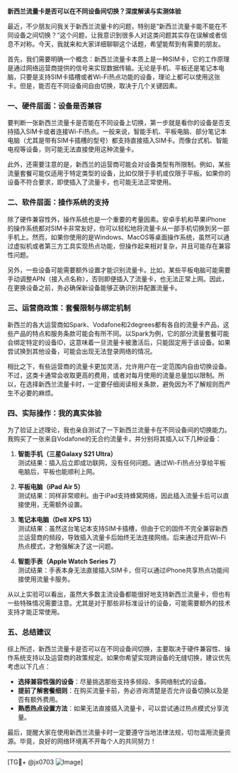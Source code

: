 **新西兰流量卡是否可以在不同设备间切换？深度解读与实测体验**

最近，不少朋友问我关于新西兰流量卡的问题，特别是“新西兰流量卡能不能在不同设备之间切换？”这个问题，让我意识到很多人对这类问题其实存在误解或者信息不对称。今天，我就来和大家详细聊聊这个话题，希望能帮到有需要的朋友。

首先，我们需要明确一个概念：新西兰流量卡本质上是一种SIM卡，它的工作原理是通过网络运营商提供的信号来实现数据传输。无论是手机、平板还是笔记本电脑，只要是支持SIM卡插槽或者Wi-Fi热点功能的设备，理论上都可以使用这张卡。但是，能否在不同设备间自由切换，取决于几个关键因素。

### **一、硬件层面：设备是否兼容**
要判断一张新西兰流量卡是否能在不同设备上切换，第一步就是看你的设备是否支持插入SIM卡或者连接Wi-Fi热点。一般来说，智能手机、平板电脑、部分笔记本电脑（尤其是带有SIM卡插槽的型号）都支持直接插入SIM卡。而像台式机、智能电视等设备，则可能无法直接使用这种流量卡。

此外，还需要注意的是，新西兰的运营商可能会对设备类型有所限制。例如，某些流量套餐可能仅适用于特定类型的设备，比如仅限于手机或仅限于平板。如果你的设备不符合要求，即使插入了流量卡，也可能无法正常使用。

### **二、软件层面：操作系统的支持**
除了硬件兼容性外，操作系统也是一个重要的考量因素。安卓手机和苹果iPhone的操作系统都对SIM卡非常友好，你可以轻松地将流量卡从一部手机切换到另一部手机上。然而，如果你使用的是Windows、MacOS等桌面操作系统，虽然可以通过虚拟机或者第三方工具实现热点功能，但操作起来相对复杂，并且可能存在兼容性问题。

另外，一些设备可能需要额外设置才能识别流量卡。比如，某些平板电脑可能需要手动调整APN（接入点名称），否则即便插入了流量卡，也无法正常上网。因此，在更换设备之前，务必确保新设备能够正确识别并配置流量卡。

### **三、运营商政策：套餐限制与绑定机制**
新西兰的各大运营商如Spark、Vodafone和2degrees都有各自的流量卡产品，这些产品的特点和服务条款可能会有所不同。以Spark为例，它的部分流量套餐可能会绑定特定的设备ID，这意味着一旦流量卡被激活后，只能固定用于该设备。如果尝试换到其他设备，可能会出现无法登录网络的情况。

相比之下，有些运营商的流量卡更加灵活，允许用户在一定范围内自由切换设备。不过，这类卡通常会收取更高的费用，或者对每月使用的流量总量加以限制。所以，在选择新西兰流量卡时，一定要仔细阅读相关条款，避免因为不了解规则而产生不必要的麻烦。

### **四、实际操作：我的真实体验**
为了验证上述理论，我也亲自测试了一下新西兰流量卡在不同设备间的切换能力。我购买了一张来自Vodafone的无合约流量卡，并分别将其插入以下几种设备：

1. **智能手机（三星Galaxy S21 Ultra）**  
   测试结果：插入后立即成功联网，没有任何问题。通过Wi-Fi热点分享给平板电脑后，平板也能顺利上网。

2. **平板电脑（iPad Air 5）**  
   测试结果：同样非常顺利。由于iPad支持蜂窝网络，因此插入流量卡后可以直接使用，无需额外设置。

3. **笔记本电脑（Dell XPS 13）**  
   测试结果：虽然这台笔记本支持SIM卡插槽，但由于它的固件不完全兼容新西兰运营商的频段，导致插入流量卡后始终无法连接网络。后来通过开启Wi-Fi热点模式，才勉强解决了这一问题。

4. **智能手表（Apple Watch Series 7）**  
   测试结果：手表本身无法直接插入SIM卡，但可以通过iPhone共享热点功能间接使用流量卡服务。

从以上实验可以看出，虽然大多数主流设备都能很好地支持新西兰流量卡，但也有一些特殊情况需要注意。尤其是对于那些非标准设计的设备，可能需要额外的技术支持才能正常使用。

### **五、总结建议**
综上所述，新西兰流量卡是否可以在不同设备间切换，主要取决于硬件兼容性、操作系统支持以及运营商的政策规定。如果你希望实现跨设备的无缝切换，建议优先考虑以下几点：

- **选择兼容性强的设备**：尽量挑选那些支持多频段、多网络制式的设备。
- **提前了解套餐细则**：在购买流量卡前，务必咨询清楚是否允许设备切换以及是否有额外费用。
- **熟悉热点设置方法**：如果无法直接插入流量卡，可以尝试通过热点模式分享流量。

最后，提醒大家在使用新西兰流量卡时一定要遵守当地法律法规，切勿滥用流量资源。毕竟，良好的网络环境离不开每个人的共同努力！

---

[TG💪+ @jx0703 ![Image](https://github.com/user-attachments/assets/dbca1d08-cadb-493c-b0ec-ad6f7a83f270)]